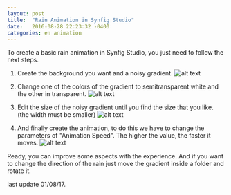 ```yaml
---
layout: post
title:  "Rain Animation in Synfig Studio"
date:   2016-08-28 22:23:32 -0400
categories: en animation
---
```



To create a basic rain animation in Synfig Studio, you just need to follow the next steps.

1. Create the background you want and a noisy gradient.
![alt text](http://soopproject.tk/assets/img/synfigstudio-basic-rain-1.png "Step 1")

2. Change one of the colors of the gradient to semitransparent white and the other in transparent.
![alt text](http://soopproject.tk/assets/img/synfigstudio-basic-rain-2.png "Step 2")

3. Edit the size of the noisy gradient until you find the size that you like. (the width must be smaller)
![alt text](http://soopproject.tk/assets/img/synfigstudio-basic-rain-3.gif "Step 3")

4. And finally create the animation, to do this we have to change the parameters of "Animation Speed". The higher the value, the faster it moves.
![alt text](http://soopproject.tk/assets/img/synfigstudio-basic-rain-4.gif "Step 4")

Ready, you can improve some aspects with the experience. And if you want to change the direction of the rain just move the gradient inside a folder and rotate it.

last update 01/08/17.
